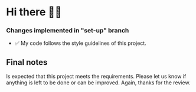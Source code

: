 # Hi there 👋🏻 

### Changes implemented in "set-up" branch 

- ✅  My code follows the style guidelines of this project.

## Final notes

Is expected that this project meets the requirements. Please let us know if anything is left to be done or can be improved. Again, thanks for the review.

